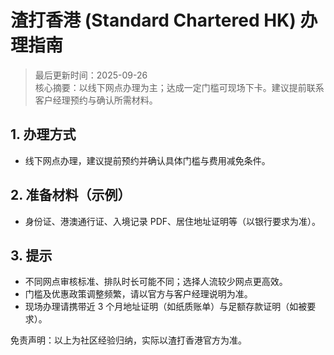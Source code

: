 # 渣打香港 (Standard Chartered HK) 办理指南

> 最后更新时间：2025-09-26  
> 核心摘要：以线下网点办理为主；达成一定门槛可现场下卡。建议提前联系客户经理预约与确认所需材料。

## 1. 办理方式
- 线下网点办理，建议提前预约并确认具体门槛与费用减免条件。

## 2. 准备材料（示例）
- 身份证、港澳通行证、入境记录 PDF、居住地址证明等（以银行要求为准）。

## 3. 提示
- 不同网点审核标准、排队时长可能不同；选择人流较少网点更高效。
- 门槛及优惠政策调整频繁，请以官方与客户经理说明为准。
 - 现场办理请携带近 3 个月地址证明（如纸质账单）与足额存款证明（如被要求）。

免责声明：以上为社区经验归纳，实际以渣打香港官方为准。
